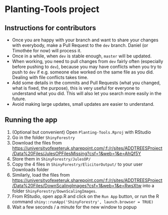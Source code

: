 # Planting-Tools project

## Instructions for contributors
- Once you are happy with your branch and want to share your changes with everybody, make a Pull Request to the `dev` branch. Daniel (or Timothée for now) will process it.
- Once in a while, when `dev` is stable enough, `master` will be updated.
- When working, you need to pull changes from `dev` fairly often (especially before pushing to `dev`), because you may have conflicts when you try to push to `dev` if e.g. someone else worked on the same file as you did. Dealing with file conflicts takes time.
- Add some details in the commits and Pull Requests (what you changed, what is fixed, the purpose), this is very useful for everyone to understand what you did. This will also let you search more easily in the future.
- Avoid making large updates, small updates are easier to understand.

## Running the app
1. (Optional but convenient) Open `Planting-Tools.Rproj` with RStudio
2. Go in the folder `ShinyForestry`
3. Download the files from https://universityofexeteruk.sharepoint.com/:f:/r/sites/ADDTREESProject/Data%20Files/JulesOPFilesMissing?csf=1&web=1&e=AhQf5Y
4. Store them in `ShinyForestry/JulesOP/`
5. Copy the 4 files in `ShinyForestry/ElicitorOutput/` to your user Downloads folder
6. Similarly, load the files from https://universityofexeteruk.sharepoint.com/:f:/r/sites/ADDTREESProject/Data%20Files/DownScalingImages?csf=1&web=1&e=RwsXtw into a folder `ShinyForestry/DownScalingImages`.
7. From RStudio, open app.R and click on the `Run App` button, or run the R command `shiny::runApp('ShinyForestry', launch.browser = TRUE)`
8. Wait a few seconds / a minute for the new window to popup
